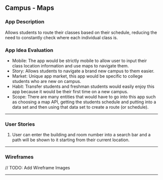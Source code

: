 ## Campus - Maps

### App Description
Allows students to route their classes based on their schedule, reducing the need to constantly check where each individual class is.

### App Idea Evaluation

- Mobile: The app would be strictly mobile to allow user to input their class location information and use maps to navigate them.
- Story: Allows students to navigate a brand new campus to them easier.
- Market: Unique app market, this app would be specific to college students who are new on campus.
- Habit: Transfer students and freshman students would easily enjoy this app because it would be their first time on a new campus.
- Scope: There are many entities that would have to go into this app such as choosing a map API, getting the students schedule and putting into a data set and then using that data set to create a route (or schedule).

---

### User Stories
1. User can enter the building and room number into a search bar and a path will be shown to it starting from their current location.

---

### Wireframes
// TODO: Add Wireframe Images

---
